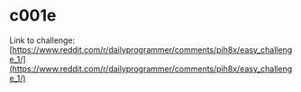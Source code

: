 # c001e

Link to challenge: [https://www.reddit.com/r/dailyprogrammer/comments/pih8x/easy_challenge_1/](https://www.reddit.com/r/dailyprogrammer/comments/pih8x/easy_challenge_1/)